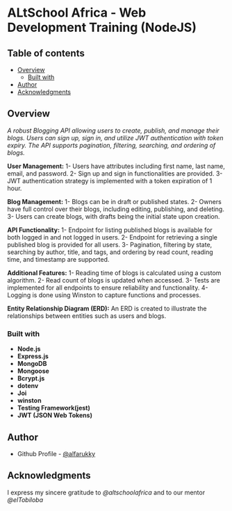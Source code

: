 # ALtSchool Africa - Web Development Training (NodeJS)

## Table of contents

- [Overview](#overview)
  - [Built with](#built-with)
- [Author](#author)
- [Acknowledgments](#acknowledgments)

## Overview

_A robust Blogging API allowing users to create, publish, and manage their blogs. Users can sign up, sign in, and utilize JWT authentication with token expiry. The API supports pagination, filtering, searching, and ordering of blogs._

**User Management:**
1- Users have attributes including first name, last name, email, and password.
2- Sign up and sign in functionalities are provided.
3- JWT authentication strategy is implemented with a token expiration of 1 hour.

**Blog Management:**
1- Blogs can be in draft or published states.
2- Owners have full control over their blogs, including editing, publishing, and deleting.
3- Users can create blogs, with drafts being the initial state upon creation.

**API Functionality:**
1- Endpoint for listing published blogs is available for both logged in and not logged in users.
2- Endpoint for retrieving a single published blog is provided for all users.
3- Pagination, filtering by state, searching by author, title, and tags, and ordering by read count, reading time, and timestamp are supported.

**Additional Features:**
1- Reading time of blogs is calculated using a custom algorithm.
2- Read count of blogs is updated when accessed.
3- Tests are implemented for all endpoints to ensure reliability and functionality.
4- Logging is done using Winston to capture functions and processes.

**Entity Relationship Diagram (ERD):**
An ERD is created to illustrate the relationships between entities such as users and blogs.

### Built with

- **Node.js**
- **Express.js**
- **MongoDB**
- **Mongoose**
- **Bcrypt.js**
- **dotenv**
- **Joi**
- **winston**
- **Testing Framework(jest)**
- **JWT (JSON Web Tokens)**

## Author

- Github Profile - [@alfarukky](https://github.com/alfarukky)

## Acknowledgments

I express my sincere gratitude to _@altschoolafrica_ and to our mentor _@elTobiloba_
